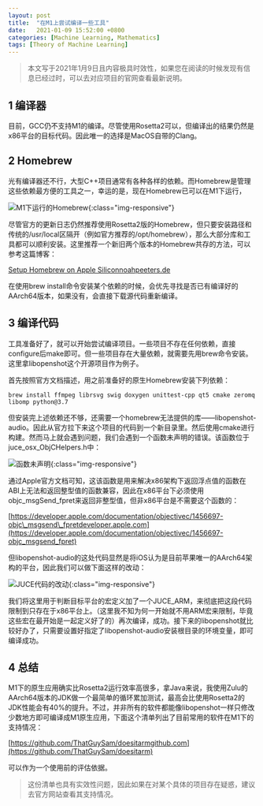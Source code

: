 ```yaml
---
layout: post
title:  "在M1上尝试编译一些工具"
date:   2021-01-09 15:52:00 +0800
categories: [Machine Learning, Mathematics]
tags: [Theory of Machine Learning]
---
```



> 本文写于2021年1月9日且内容极具时效性，如果您在阅读的时候发现有信息已经过时，可以去对应项目的官网查看最新说明。

## 1 编译器

目前，GCC仍不支持M1的编译。尽管使用Rosetta2可以，但编译出的结果仍然是x86平台的目标代码。因此唯一的选择是MacOS自带的Clang。

## 2 Homebrew

光有编译器还不行，大型C++项目通常有各种各样的依赖。而Homebrew是管理这些依赖最方便的工具之一，幸运的是，现在Homebrew已可以在M1下运行，

![M1下运行的Homebrew]({{site.url}}/assets/img/M1/homebrew.jpeg){:class="img-responsive"}

尽管官方的更新日志仍然推荐使用Rosetta2版的Homebrew，但只要安装路径和传统的/usr/local区隔开（例如官方推荐的/opt/homebrew），那么大部分库和工具都可以顺利安装。这里推荐一个新旧两个版本的Homebrew共存的方法，可以参考这篇博客：

[Setup Homebrew on Apple Siliconnoahpeeters.de](https://noahpeeters.de/posts/apple-silicon/homebrew-setup/)

在使用brew install命令安装某个依赖的时候，会优先寻找是否已有编译好的AArch64版本，如果没有，会直接下载源代码重新编译。

## 3 编译代码

工具准备好了，就可以开始尝试编译项目。一些项目不存在任何依赖，直接configure后make即可。但一些项目存在大量依赖，就需要先用brew命令安装。这里拿libopenshot这个开源项目作为例子。

首先按照官方文档描述，用之前准备好的原生Homebrew安装下列依赖：

```
brew install ffmpeg librsvg swig doxygen unittest-cpp qt5 cmake zeromq libomp python@3.7
```

但安装完上述依赖还不够，还需要一个homebrew无法提供的库——libopenshot-audio。因此从官方拉下来这个项目的代码到一个新目录里。然后使用cmake进行构建。然而马上就会遇到问题，我们会遇到一个函数未声明的错误。该函数位于juce\_osx\_ObjCHelpers.h中：

![函数未声明]({{site.url}}/assets/img/M1/juce_issue_01.jpeg){:class="img-responsive"}

通过Apple官方文档可知，这该函数是用来解决x86架构下返回浮点值的函数在ABI上无法和返回整型值的函数兼容，因此在x86平台下必须使用objc\_msgSend\_fpret来返回非整型值，但非x86平台是不需要这个函数的：

[https://developer.apple.com/documentation/objectivec/1456697-objc\_msgsend\_fpretdeveloper.apple.com](https://developer.apple.com/documentation/objectivec/1456697-objc_msgsend_fpret)

但libopenshot-audio的这处代码显然是将iOS认为是目前苹果唯一的AArch64架构的平台，因此我们可以做下面这样的改动：

![JUCE代码的改动]({{site.url}}/assets/img/M1/juce_issue_02.jpeg){:class="img-responsive"}

我们将这里用于判断目标平台的宏定义加了一个JUCE\_ARM，来彻底把这段代码限制到只存在于x86平台上。（这里我不知为何一开始就不用ARM宏来限制，毕竟这些宏在最开始是一起定义好了的）再次编译，成功。接下来的libopenshot就比较好办了，只需要设置好指定了libopenshot-audio安装根目录的环境变量，即可编译成功。

## 4 总结

M1下的原生应用确实比Rosetta2运行效率高很多，拿Java来说，我使用Zulu的AArch64版本的JDK做一个最简单的循环累加测试，最高会比使用Rosetta2的JDK性能会有40%的提升。不过，并非所有的软件都能像libopenshot一样只修改少数地方即可编译成M1原生应用，下面这个清单列出了目前常用的软件在M1下的支持情况：

[https://github.com/ThatGuySam/doesitarmgithub.com](https://github.com/ThatGuySam/doesitarm)

可以作为一个使用前的评估依据。

> 这份清单也具有实效性问题，因此如果在对某个具体的项目存在疑惑，建议去官方网站查看其支持情况。
